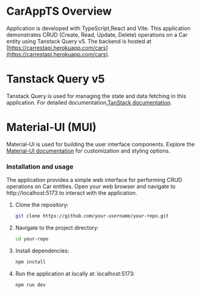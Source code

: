 # CarAppTS Overview

Application is developed with TypeScript,React and Vite.
This application demonstrates CRUD (Create, Read, Update, Delete) operations on a Car entity using Tanstack Query v5.
The backend is hosted at [https://carrestapi.herokuapp.com/cars](https://carrestapi.herokuapp.com/cars).



# Tanstack Query v5
Tanstack Query is used for managing the state and data fetching in this application. For detailed documentation,[TanStack documentation](https://tanstack.com/query/latest/docs/react/overview).

# Material-UI (MUI)
Material-UI is used for building the user interface components. Explore the [Material-UI documentation](https://mui.com/) for customization and styling options.

  ### Installation and usage
  
  The application provides a simple web interface for performing CRUD operations on Car entities. Open your web browser and navigate to http://localhost:5173 to interact with the application.

1. Clone the repository:

    ```bash
    git clone https://github.com/your-username/your-repo.git
    ```

2. Navigate to the project directory:

    ```bash
    cd your-repo
    ```

3. Install dependencies:

    ```bash
    npm install
    ```
4. Run the application at locally at: localhost:5173:

    ```bash
    npm run dev
    ```
